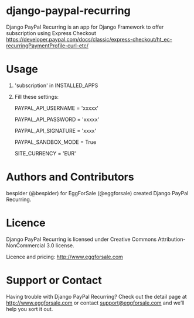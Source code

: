 django-paypal-recurring
=======================

Django PayPal Recurring is an app for Django Framework to offer subscription using Express Checkout https://developer.paypal.com/docs/classic/express-checkout/ht_ec-recurringPaymentProfile-curl-etc/

Usage
=====

1.  'subscription' in INSTALLED_APPS
2.  Fill these settings:

    PAYPAL_API_USERNAME = 'xxxxx'
    
    PAYPAL_API_PASSWORD = 'xxxxx'
    
    PAYPAL_API_SIGNATURE = 'xxxx'
    
    PAYPAL_SANDBOX_MODE = True
    
    SITE_CURRENCY = 'EUR'

Authors and Contributors
========================
bespider (@bespider) for EggForSale (@eggforsale) created Django PayPal Recurring.

Licence
=======
Django PayPal Recurring is licensed under Creative Commons Attribution-NonCommercial 3.0 license.

Licence and pricing: http://www.eggforsale.com

Support or Contact
==================
Having trouble with Django PayPal Recurring? Check out the detail page at http://www.eggforsale.com or contact support@eggforsale.com and we’ll help you sort it out.
